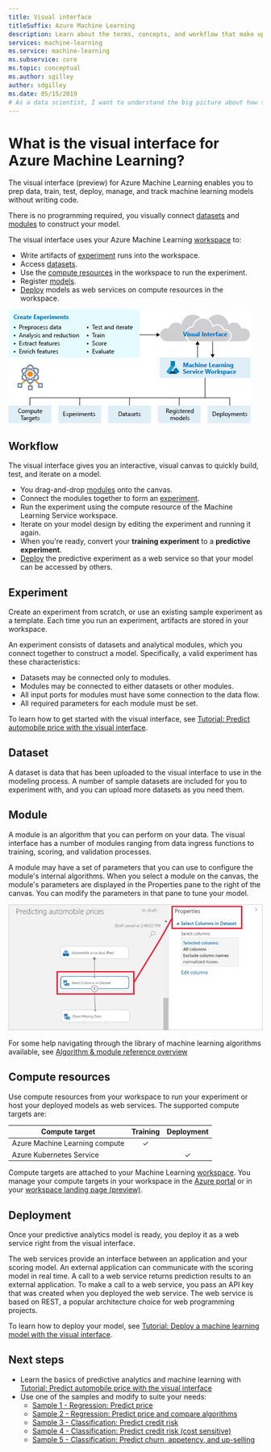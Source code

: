 ```yaml
---
title: Visual interface
titleSuffix: Azure Machine Learning
description: Learn about the terms, concepts, and workflow that make up the visual interface (preview) for Azure Machine Learning.
services: machine-learning
ms.service: machine-learning
ms.subservice: core
ms.topic: conceptual
ms.author: sgilley
author: sdgilley
ms.date: 05/15/2019
# As a data scientist, I want to understand the big picture about how the visual interface for Azure Machine Learning works.
---
```


# What is the visual interface for Azure Machine Learning? 

The visual interface (preview) for Azure Machine Learning enables you to prep data, train, test, deploy, manage, and track machine learning models without writing code.

There is no programming required, you visually connect [datasets](#dataset) and [modules](#module) to construct your model.

The visual interface uses your Azure Machine Learning [workspace](concept-workspace.md) to:

+ Write artifacts of [experiment](#experiment) runs into the workspace.
+ Access [datasets](#dataset).
+ Use the [compute resources](#compute) in the workspace to run the experiment. 
+ Register [models](concept-azure-machine-learning-architecture.md#models).
+ [Deploy](#deployment) models as web services on compute resources in the workspace.

![Overview of the visual interface](media/ui-concept-visual-interface/overview.png)

## Workflow

The visual interface gives you an interactive, visual canvas to quickly build, test, and iterate on a model. 

+ You drag-and-drop [modules](#module) onto the canvas.
+ Connect the modules together to form an [experiment](#experiment).
+ Run the experiment using the compute resource of the Machine Learning Service workspace.
+ Iterate on your model design by editing the experiment and running it again.
+ When you're ready, convert your **training experiment** to a **predictive experiment**.
+ [Deploy](#deployment) the predictive experiment as a web service so that your model can be accessed by others.

## Experiment

Create an experiment from scratch, or use an existing sample experiment as a template.  Each time you run an experiment, artifacts are stored in your workspace.

An experiment consists of datasets and analytical modules, which you connect together to construct a model. Specifically, a valid experiment has these characteristics:

* Datasets may be connected only to modules.
* Modules may be connected to either datasets or other modules.
* All input ports for modules must have some connection to the data flow.
* All required parameters for each module must be set.


To learn how to get started with the visual interface, see [Tutorial: Predict automobile price with the visual interface](ui-tutorial-automobile-price-train-score.md).

## Dataset

A dataset is data that has been uploaded to the visual interface to use in the modeling process. A number of sample datasets are included for you to experiment with, and you can upload more datasets as you need them.

## Module

A module is an algorithm that you can perform on your data. The visual interface has a number of modules ranging from data ingress functions to training, scoring, and validation processes.

A module may have a set of parameters that you can use to configure the module's internal algorithms. When you select a module on the canvas, the module's parameters are displayed in the Properties pane to the right of the canvas. You can modify the parameters in that pane to tune your model.

![Module properties](media/ui-concept-visual-interface/properties.png)

For some help navigating through the library of machine learning algorithms available, see [Algorithm & module reference overview](../algorithm-module-reference/module-reference.md)

## <a name="compute"></a> Compute resources

Use compute resources from your workspace to run your experiment or host your deployed models as web services. The supported compute targets are:


| Compute target | Training | Deployment |
| ---- |:----:|:----:|
| Azure Machine Learning compute | ✓ | |
| Azure Kubernetes Service | | ✓ |

Compute targets are attached to your Machine Learning [workspace](concept-workspace.md). You manage your compute targets in your workspace in the [Azure portal](https://portal.azure.com) or in your [workspace landing page (preview)](https://ml.azure.com).

## Deployment

Once your predictive analytics model is ready, you deploy it as a web service right from the visual interface.

The web services provide an interface between an application and your scoring model. An external application can communicate with the scoring model in real time. A call to a web service returns prediction results to an external application. To make a call to a web service, you pass an API key that was created when you deployed the web service. The web service is based on REST, a popular architecture choice for web programming projects.

To learn how to deploy your model, see [Tutorial: Deploy a machine learning model with the visual interface](ui-tutorial-automobile-price-deploy.md).

## Next steps

* Learn the basics of predictive analytics and machine learning with [Tutorial: Predict automobile price with the visual interface](ui-tutorial-automobile-price-train-score.md)
* Use one of the samples and modify to suite your needs:
    * [Sample 1 - Regression: Predict price](ui-sample-regression-predict-automobile-price-basic.md)
    * [Sample 2 - Regression: Predict price and compare algorithms](ui-sample-regression-predict-automobile-price-compare-algorithms.md)
    * [Sample 3 - Classification: Predict credit risk](ui-sample-classification-predict-credit-risk-basic.md)
    * [Sample 4 - Classification: Predict credit risk (cost sensitive)](ui-sample-classification-predict-credit-risk-cost-sensitive.md)
    * [Sample 5 - Classification: Predict churn, appetency, and up-selling](ui-sample-classification-predict-churn.md)
